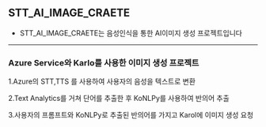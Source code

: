 ## STT_AI_IMAGE_CRAETE


+ STT_AI_IMAGE_CRAETE는 음성인식을 통한 AI이미지 생성 프로젝트입니다


_________

###  Azure Service와 Karlo를 사용한 이미지 생성 프로젝트 

1.Azure의 STT,TTS 를 사용하여 사용자의 음성을 텍스트로 변환

2.Text Analytics를 거쳐 단어를 추출한 후 KoNLPy를 사용하여 반의어 추출

3.사용자의 프롬프트와 KoNLPy로 추출된 반의어를 가지고 Karol에 이미지 생성 요청

